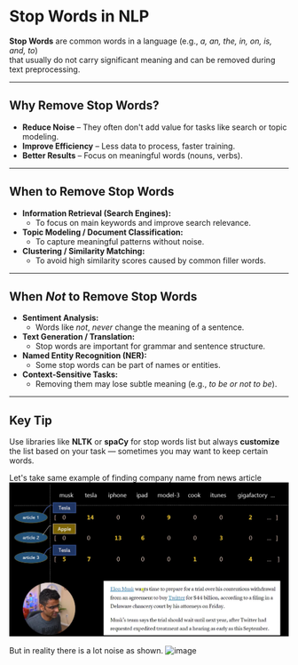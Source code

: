# Stop Words in NLP

**Stop Words** are common words in a language (e.g., *a, an, the, in, on, is, and, to*)  
that usually do not carry significant meaning and can be removed during text preprocessing.

---

## Why Remove Stop Words?
- **Reduce Noise** – They often don't add value for tasks like search or topic modeling.
- **Improve Efficiency** – Less data to process, faster training.
- **Better Results** – Focus on meaningful words (nouns, verbs).

---

## When to Remove Stop Words
- **Information Retrieval (Search Engines):**
  - To focus on main keywords and improve search relevance.
- **Topic Modeling / Document Classification:**
  - To capture meaningful patterns without noise.
- **Clustering / Similarity Matching:**
  - To avoid high similarity scores caused by common filler words.

---

## When *Not* to Remove Stop Words
- **Sentiment Analysis:**
  - Words like *not*, *never* change the meaning of a sentence.
- **Text Generation / Translation:**
  - Stop words are important for grammar and sentence structure.
- **Named Entity Recognition (NER):**
  - Some stop words can be part of names or entities.
- **Context-Sensitive Tasks:**
  - Removing them may lose subtle meaning (e.g., *to be or not to be*).

---

## Key Tip
Use libraries like **NLTK** or **spaCy** for stop words list but always **customize**  
the list based on your task — sometimes you may want to keep certain words.




Let's take same example of finding company name from news article 
![](images/Screenshot_2025-09-25_210138.png)



But in reality there is a lot noise as shown.
<img width="392" height="68" alt="image" src="https://github.com/user-attachments/assets/ccf33552-981f-4f08-969d-dcb0cd173eaa" />

